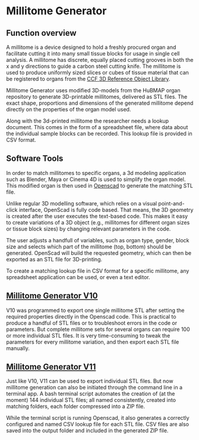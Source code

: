 # Millitome Generator

## Function overview

A millitome is a device designed to hold a freshly procured organ and facilitate cutting it into many small tissue blocks for usage in single cell analysis. A millitome has discrete, equally placed cutting grooves in both the x and y directions to guide a carbon steel cutting knife. The millitome is used to produce uniformly sized slices or cubes of tissue material that can be registered to organs from the [CCF 3D Reference Object Library](https://hubmapconsortium.github.io/ccf/pages/ccf-3d-reference-library.html).

Millitome Generator uses modified 3D-models from the HuBMAP organ repository to generate 3D-printable millitomes, delivered as STL files. The exact shape, proportions and dimensions of the generated millitome depend directly on the properties of the organ model used.

Along with the 3d-printed millitome the researcher needs a lookup document. This comes in the form of a spreadsheet file, where data about the individual sample blocks can be recorded. This lookup file is provided in CSV format.

## Software Tools

In order to match millitomes to specific organs, a 3d modeling application such as Blender, Maya or Cinema 4D is used to simplify the organ model. This modified organ is then used in <a href="https://openscad.org">Openscad</a> to generate the matching STL file.

Unlike regular 3D modelling software, which relies on a visual point-and-click interface, OpenScad is fully code based. That means, the 3D geometry is created after the user executes the text-based code. This makes it easy to create variations of a 3D object (e.g., millitomes for different organ sizes or tissue block sizes) by changing relevant parameters in the code.

The user adjusts a handfull of variables, such as organ type, gender, block size and selects which part of the millitome (top, bottom) should be generated. OpenScad will build the requested geometry, which can then be exported as an STL file for 3D-printing.

To create a matching lookup file in CSV format for a specific millitome, any spreadsheet application can be used, or even a text editor.

## <a href="https://github.com/hubmapconsortium/hra-millitome-generator/tree/main/OpenScad%20Code/V10">Millitome Generator V10</a>

V10 was programmed to export one single millitome STL after setting the required properties directly in the Openscad code. This is practical to produce a handful of STL files or to troubleshoot errors in the code or parameters. But complete millitome sets for several organs can require 100 or more individual STL files. It is very time-consuming to tweak the parameters for every millitome variation, and then export each STL file manually.

## <a href="https://github.com/hubmapconsortium/hra-millitome-generator/tree/main/OpenScad%20Code/V11">Millitome Generator V11</a>

Just like V10, V11 can be used to export individual STL files. But now millitome generation can also be initiated through the command line in a terminal app. A bash terminal script automates the creation of (at the moment) 144 individual STL files; all named consistently, created into matching folders, each folder compressed into a ZIP file.

While the terminal script is running Openscad, it also generates a correctly configured and named CSV lookup file for each STL file. CSV files are also saved into the output folder and included in the generated ZIP file.
